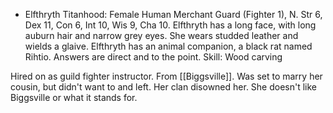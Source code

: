 - Elfthryth Titanhood: Female Human Merchant Guard (Fighter 1), N. Str 6, Dex 11, Con 6, Int 10, Wis 9, Cha 10. Elfthryth has a long face, with long auburn hair and narrow grey eyes. She wears studded leather and wields a glaive. Elfthryth has an animal companion, a black rat named Rihtio. Answers are direct and to the point. Skill: Wood carving

Hired on as guild fighter instructor. From [[Biggsville]]. Was set to marry her cousin, but didn't want to and left. Her clan disowned her. She doesn't like Biggsville or what it stands for.